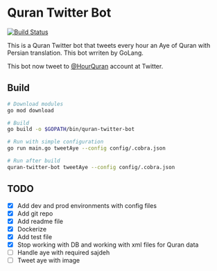 # Quran Twitter Bot

[![Build Status](https://travis-ci.com/airani/quran-twitter-bot.svg?branch=master)](https://travis-ci.com/airani/quran-twitter-bot)

This is a Quran Twitter bot that tweets every hour an Aye of Quran with Persian translation. This bot wrriten by GoLang.

This bot now tweet to [@HourQuran](https://twitter.com/HourQuran) account at Twitter.

## Build

``` sh
# Download modules
go mod download

# Build
go build -o $GOPATH/bin/quran-twitter-bot

# Run with simple configuration
go run main.go tweetAye --config config/.cobra.json

# Run after build
quran-twitter-bot tweetAye --config config/.cobra.json
```

## TODO

- [x] Add dev and prod environments with config files
- [x] Add git repo
- [x] Add readme file
- [x] Dockerize
- [x] Add test file
- [x] Stop working with DB and working with xml files for Quran data
- [ ] Handle aye with required sajdeh
- [ ] Tweet aye with image
